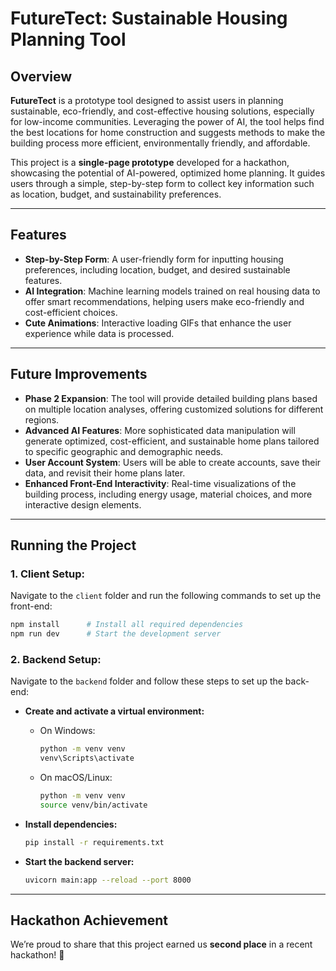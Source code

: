 # FutureTect: Sustainable Housing Planning Tool

## Overview

**FutureTect** is a prototype tool designed to assist users in planning sustainable, eco-friendly, and cost-effective housing solutions, especially for low-income communities. Leveraging the power of AI, the tool helps find the best locations for home construction and suggests methods to make the building process more efficient, environmentally friendly, and affordable.

This project is a **single-page prototype** developed for a hackathon, showcasing the potential of AI-powered, optimized home planning. It guides users through a simple, step-by-step form to collect key information such as location, budget, and sustainability preferences.

---

## Features

- **Step-by-Step Form**: A user-friendly form for inputting housing preferences, including location, budget, and desired sustainable features.
- **AI Integration**: Machine learning models trained on real housing data to offer smart recommendations, helping users make eco-friendly and cost-efficient choices.
- **Cute Animations**: Interactive loading GIFs that enhance the user experience while data is processed.

---

## Future Improvements

- **Phase 2 Expansion**: The tool will provide detailed building plans based on multiple location analyses, offering customized solutions for different regions.
- **Advanced AI Features**: More sophisticated data manipulation will generate optimized, cost-efficient, and sustainable home plans tailored to specific geographic and demographic needs.
- **User Account System**: Users will be able to create accounts, save their data, and revisit their home plans later.
- **Enhanced Front-End Interactivity**: Real-time visualizations of the building process, including energy usage, material choices, and more interactive design elements.

---

## Running the Project

### 1. **Client Setup:**

Navigate to the `client` folder and run the following commands to set up the front-end:

```bash
npm install      # Install all required dependencies
npm run dev      # Start the development server
```

### 2. **Backend Setup:**

Navigate to the `backend` folder and follow these steps to set up the back-end:

- **Create and activate a virtual environment:**
  - On Windows:
    ```bash
    python -m venv venv
    venv\Scripts\activate
    ```
  - On macOS/Linux:
    ```bash
    python -m venv venv
    source venv/bin/activate
    ```

- **Install dependencies:**
  ```bash
  pip install -r requirements.txt
  ```

- **Start the backend server:**
  ```bash
  uvicorn main:app --reload --port 8000
  ```

---

## Hackathon Achievement

We’re proud to share that this project earned us **second place** in a recent hackathon! 🎉
